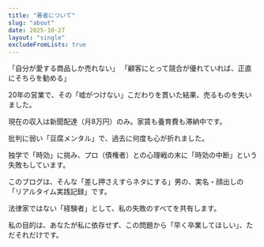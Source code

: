 ```yaml
---
title: "著者について"
slug: "about"
date: 2025-10-27
layout: "single"
excludeFromLists: true
---
```


「自分が愛する商品しか売れない」
「顧客にとって競合が優れていれば、正直にそちらを勧める」

20年の営業で、その「嘘がつけない」こだわりを貫いた結果、売るものを失いました。

現在の収入は新聞配達（月8万円）のみ。家賃も養育費も滞納中です。

批判に弱い「豆腐メンタル」で、過去に何度も心が折れました。

独学で「時効」に挑み、プロ（債権者）との心理戦の末に「時効の中断」という失敗もしています。

このブログは、そんな「差し押さえすらネタにする」男の、実名・顔出しの「リアルタイム実践記録」です。

法律家ではない「経験者」として、私の失敗のすべてを共有します。

私の目的は、あなたが私に依存せず、この問題から「早く卒業してほしい」、ただそれだけです。
